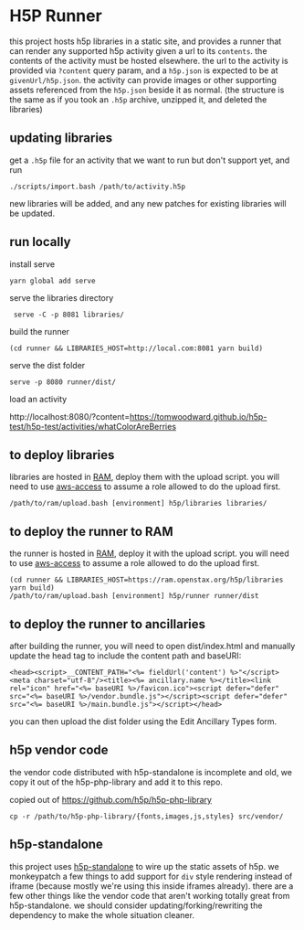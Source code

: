 
# H5P Runner

this project hosts h5p libraries in a static site, and provides a runner that can render any supported
h5p activity given a url to its `contents`. the contents of the activity must be hosted elsewhere. the
url to the activity is provided via `?content` query param, and a `h5p.json` is expected to be at
`givenUrl/h5p.json`. the activity can provide images or other supporting assets referenced from the `h5p.json`
beside it as normal. (the structure is the same as if you took an `.h5p` archive, unzipped it, and deleted the
libraries)


## updating libraries

get a `.h5p` file for an activity that we want to run but don't support yet, and run

```
./scripts/import.bash /path/to/activity.h5p
```

new libraries will be added, and any new patches for existing libraries will be updated.

## run locally

install serve

```
yarn global add serve
```

serve the libraries directory

```
 serve -C -p 8081 libraries/
```

build the runner

```
(cd runner && LIBRARIES_HOST=http://local.com:8081 yarn build)
```

serve the dist folder

```
serve -p 8080 runner/dist/
```

load an activity

http://localhost:8080/?content=https://tomwoodward.github.io/h5p-test/h5p-test/activities/whatColorAreBerries

## to deploy libraries

libraries are hosted in [RAM](https://github.com/openstax/ram), deploy them with the upload script.
you will need to use [aws-access](https://github.com/openstax/aws-access#assuming-a-role-through-the-aws-cli)
to assume a role allowed to do the upload first.

```
/path/to/ram/upload.bash [environment] h5p/libraries libraries/
```

## to deploy the runner to RAM

the runner is hosted in [RAM](https://github.com/openstax/ram), deploy it with the upload script.
you will need to use [aws-access](https://github.com/openstax/aws-access#assuming-a-role-through-the-aws-cli)
to assume a role allowed to do the upload first.

```
(cd runner && LIBRARIES_HOST=https://ram.openstax.org/h5p/libraries yarn build)
/path/to/ram/upload.bash [environment] h5p/runner runner/dist
```

## to deploy the runner to ancillaries

after building the runner, you will need to open dist/index.html and manually update the head tag to include the content path and baseURI:

```
<head><script>__CONTENT_PATH="<%= fieldUrl('content') %>"</script><meta charset="utf-8"/><title><%= ancillary.name %></title><link rel="icon" href="<%= baseURI %>/favicon.ico"><script defer="defer" src="<%= baseURI %>/vendor.bundle.js"></script><script defer="defer" src="<%= baseURI %>/main.bundle.js"></script></head>
```

you can then upload the dist folder using the Edit Ancillary Types form.

## h5p vendor code
the vendor code distributed with h5p-standalone is incomplete and old, we copy it out of the h5p-php-library
and add it to this repo.

copied out of https://github.com/h5p/h5p-php-library

```
cp -r /path/to/h5p-php-library/{fonts,images,js,styles} src/vendor/
```

## h5p-standalone

this project uses [h5p-standalone](https://github.com/tunapanda/h5p-standalone) to wire up the static assets of h5p. we monkeypatch
a few things to add support for `div` style rendering instead of iframe (because mostly
we're using this inside iframes already). there are a few other things like the vendor
code that aren't working totally great from h5p-standalone. we should consider
updating/forking/rewriting the dependency to make the whole situation cleaner.
